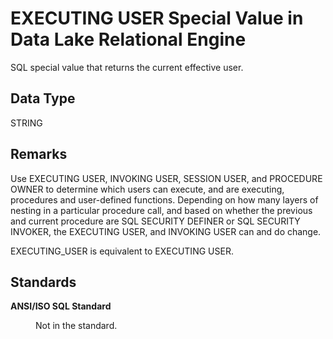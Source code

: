 <!-- loio1e7304a51fbc478d935a686c7b2fa497 -->

# EXECUTING USER Special Value in Data Lake Relational Engine

SQL special value that returns the current effective user.



<a name="loio1e7304a51fbc478d935a686c7b2fa497__executing_user_datatype1"/>

## Data Type

STRING



<a name="loio1e7304a51fbc478d935a686c7b2fa497__executing_user_remarks1"/>

## Remarks

Use EXECUTING USER, INVOKING USER, SESSION USER, and PROCEDURE OWNER to determine which users can execute, and are executing, procedures and user-defined functions. Depending on how many layers of nesting in a particular procedure call, and based on whether the previous and current procedure are SQL SECURITY DEFINER or SQL SECURITY INVOKER, the EXECUTING USER, and INVOKING USER can and do change.

EXECUTING\_USER is equivalent to EXECUTING USER.



<a name="loio1e7304a51fbc478d935a686c7b2fa497__executing_user_standards1"/>

## Standards


<dl>
<dt><b>

ANSI/ISO SQL Standard

</b></dt>
<dd>

Not in the standard.



</dd>
</dl>

